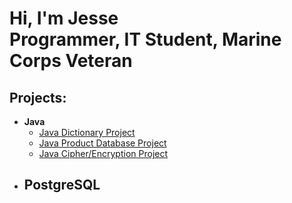 <h1>Hi, I'm Jesse <br/>Programmer, IT Student, Marine Corps Veteran</h1>

<h2>Projects:</h2>

- <b>Java</b>
  - <a href="https://github.com/Jesse-Hough/Java-Dictionary-Project" target="_blank">Java Dictionary Project</a>
  - <a href="https://github.com/Jesse-Hough/Java-Product-Database-Project/blob/main/README.md" target="_blank">Java Product Database Project</a>
  - <a href="https://github.com/Jesse-Hough/Java-Product-Database-Project/blob/main/README.md" target="_blank">Java Cipher/Encryption Project</a>
- <b>PostgreSQL</b>
  - 
